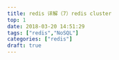 ```yaml
---
title: redis 详解（7）redis cluster
top: 1
date: 2018-03-20 14:51:29
tags: ["redis","NoSQL"]
categories: ["redis"]
draft: true
---
```


